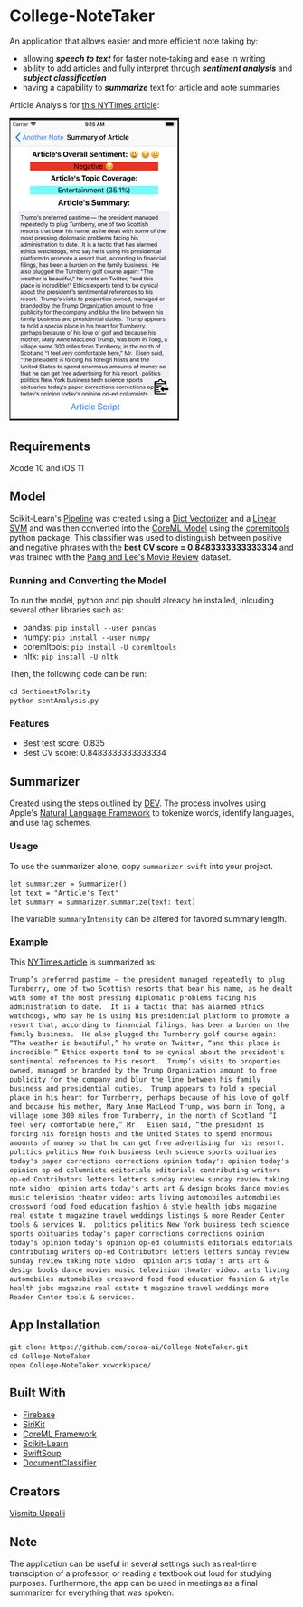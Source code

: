 # College-NoteTaker

An application that allows easier and more efficient note taking by:
- allowing ***speech to text*** for faster note-taking and ease in writing
- ability to add articles and fully interpret through ***sentiment analysis*** and ***subject classification***
- having a capability to ***summarize*** text for article and note summaries

Article Analysis for [this NYTimes article](https://www.nytimes.com/2018/07/14/world/europe/uk-trump-scotland-golf.html?action=click&module=TrendingGrid&region=TrendingTop&pgtype=collection):

<img src="SummaryOfArticle.png" width="300">

## Requirements

Xcode 10 and iOS 11

## Model

Scikit-Learn's [Pipeline](http://scikit-learn.org/stable/modules/generated/sklearn.pipeline.Pipeline.html) was created using a [Dict Vectorizer](http://scikit-learn.org/stable/modules/generated/sklearn.feature_extraction.DictVectorizer.html) and a [Linear SVM](http://scikit-learn.org/stable/modules/generated/sklearn.svm.LinearSVC.html) and was then converted into the [CoreML Model](https://developer.apple.com/documentation/coreml) using the [coremltools](https://developer.apple.com/documentation/coreml/converting_trained_models_to_core_ml) python package. This classifier was used to distinguish between positive and negative phrases with the **best CV score = 0.8483333333333334** and was trained with the [Pang and Lee's Movie Review](http://boston.lti.cs.cmu.edu/classes/95-865-K/HW/HW3/) dataset.

### Running and Converting the Model 

To run the model, python and pip should already be installed, inlcuding several other libraries such as:
- pandas: ```pip install --user pandas```
- numpy: ```pip install --user numpy```
- coremltools: ```pip install -U coremltools```
- nltk: ```pip install -U nltk```

Then, the following code can be run:
```
cd SentimentPolarity
python sentAnalysis.py
```

### Features

- Best test score: 0.835
- Best CV score: 0.8483333333333334

## Summarizer

Created using the steps outlined by [DEV](https://dev.to/davidisrawi/build-a-quick-summarizer-with-python-and-nltk). The process involves using Apple's [Natural Language Framework](https://developer.apple.com/documentation/naturallanguage) to tokenize words, identify languages, and use tag schemes.

### Usage

To use the summarizer alone, copy ```summarizer.swift``` into your project. 

```
let summarizer = Summarizer()
let text = "Article's Text"
let summary = summarizer.summarize(text: text)
```
The variable ```summaryIntensity``` can be altered for favored summary length. 

### Example

This [NYTimes article](https://www.nytimes.com/2018/07/14/world/europe/uk-trump-scotland-golf.html?action=click&module=TrendingGrid&region=TrendingTop&pgtype=collection) is summarized as:

```
Trump’s preferred pastime — the president managed repeatedly to plug Turnberry, one of two Scottish resorts that bear his name, as he dealt with some of the most pressing diplomatic problems facing his administration to date.  It is a tactic that has alarmed ethics watchdogs, who say he is using his presidential platform to promote a resort that, according to financial filings, has been a burden on the family business.  He also plugged the Turnberry golf course again: “The weather is beautiful,” he wrote on Twitter, “and this place is incredible!” Ethics experts tend to be cynical about the president’s sentimental references to his resort.  Trump’s visits to properties owned, managed or branded by the Trump Organization amount to free publicity for the company and blur the line between his family business and presidential duties.  Trump appears to hold a special place in his heart for Turnberry, perhaps because of his love of golf and because his mother, Mary Anne MacLeod Trump, was born in Tong, a village some 300 miles from Turnberry, in the north of Scotland “I feel very comfortable here,” Mr.  Eisen said, “the president is forcing his foreign hosts and the United States to spend enormous amounts of money so that he can get free advertising for his resort.  politics politics New York business tech science sports obituaries today's paper corrections corrections opinion today's opinion today's opinion op-ed columnists editorials editorials contributing writers op-ed Contributors letters letters sunday review sunday review taking note video: opinion arts today's arts art & design books dance movies music television theater video: arts living automobiles automobiles crossword food food education fashion & style health jobs magazine real estate t magazine travel weddings listings & more Reader Center tools & services N.  politics politics New York business tech science sports obituaries today's paper corrections corrections opinion today's opinion today's opinion op-ed columnists editorials editorials contributing writers op-ed Contributors letters letters sunday review sunday review taking note video: opinion arts today's arts art & design books dance movies music television theater video: arts living automobiles automobiles crossword food food education fashion & style health jobs magazine real estate t magazine travel weddings more Reader Center tools & services.
```

## App Installation
```
git clone https://github.com/cocoa-ai/College-NoteTaker.git
cd College-NoteTaker
open College-NoteTaker.xcworkspace/
```
## Built With
- [Firebase](https://firebase.google.com/)
- [SiriKit](https://developer.apple.com/sirikit/)
- [CoreML Framework](https://developer.apple.com/documentation/coreml)
- [Scikit-Learn](http://scikit-learn.org/stable/)
- [SwiftSoup](https://github.com/scinfu/SwiftSoup)
- [DocumentClassifier](https://github.com/toddkramer/DocumentClassifier)

## Creators

[Vismita Uppalli](https://github.com/vuppalli)

## Note

The application can be useful in several settings such as real-time transciption of a professor, or reading a textbook out loud for studying purposes. Furthermore, the app can be used in meetings as a final summarizer for everything that was spoken.
